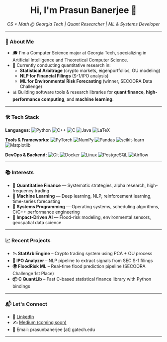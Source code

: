 <h1 align="center">Hi, I'm Prasun Banerjee 👋</h1>

<p align="center">
  <i>CS + Math @ Georgia Tech | Quant Researcher | ML & Systems Developer</i>
</p>

---

### 🧠 About Me

- 🎓 I'm a Computer Science major at Georgia Tech, specializing in Artificial Intelligence and Theoretical Computer Science.
- 💼 Currently conducting quantitative research in:
  - **Statistical Arbitrage** (crypto markets, eigenportfolios, OU modeling)
  - **NLP for Financial Filings** (S-1/IPO analysis)
  - **ML for Environmental Risk Forecasting** (winner, SECOORA Data Challenge)
- 📊 Building software tools & research libraries for **quant finance**, **high-performance computing**, and **machine learning**.

---

### 🛠️ Tech Stack

**Languages:**
![Python](https://img.shields.io/badge/Python-3776AB?style=flat&logo=python&logoColor=white)
![C++](https://img.shields.io/badge/C++-00599C?style=flat&logo=cplusplus&logoColor=white)
![C](https://img.shields.io/badge/C-A8B9CC?style=flat&logo=c&logoColor=white)
![Java](https://img.shields.io/badge/Java-007396?style=flat&logo=java&logoColor=white)
![LaTeX](https://img.shields.io/badge/LaTeX-008080?style=flat&logo=latex&logoColor=white)

**Tools & Frameworks:**
![PyTorch](https://img.shields.io/badge/PyTorch-EE4C2C?style=flat&logo=pytorch&logoColor=white)
![NumPy](https://img.shields.io/badge/NumPy-013243?style=flat&logo=numpy)
![Pandas](https://img.shields.io/badge/Pandas-150458?style=flat&logo=pandas)
![scikit-learn](https://img.shields.io/badge/scikit--learn-F7931E?style=flat&logo=scikit-learn&logoColor=white)
![Matplotlib](https://img.shields.io/badge/Matplotlib-11557C?style=flat&logo=matplotlib)

**DevOps & Backend:**
![Git](https://img.shields.io/badge/Git-F05032?style=flat&logo=git&logoColor=white)
![Docker](https://img.shields.io/badge/Docker-2496ED?style=flat&logo=docker&logoColor=white)
![Linux](https://img.shields.io/badge/Linux-FCC624?style=flat&logo=linux&logoColor=black)
![PostgreSQL](https://img.shields.io/badge/PostgreSQL-336791?style=flat&logo=postgresql&logoColor=white)
![Airflow](https://img.shields.io/badge/Apache_Airflow-017CEE?style=flat&logo=apache-airflow&logoColor=white)

---

### 📚 Interests

- 🧮 **Quantitative Finance** — Systematic strategies, alpha research, high-frequency trading
- 🧠 **Machine Learning** — Deep learning, NLP, reinforcement learning, time-series forecasting
- 🧵 **Systems Programming** — Operating systems, scheduling algorithms, C/C++ performance engineering
- 🌊 **Impact-Driven AI** — Flood-risk modeling, environmental sensors, geospatial data science

---

### 📈 Recent Projects

- **📉 StatArb Engine** – Crypto trading system using PCA + OU process
- **📄 IPO Analyzer** – NLP pipeline to extract signals from SEC S-1 filings
- **🌍 FloodRisk ML** – Real-time flood prediction pipeline (SECOORA Challenge 1st Place)
- **📦 C QuantLib** – Fast C-based statistical finance library with Python bindings

---

### 📬 Let's Connect

- 🔗 [LinkedIn](https://www.linkedin.com/in/prasunbanerjee/)
- ✍️ [Medium (coming soon)](https://medium.com/@prasunbanerjee)
- 📨 Email: prasunbanerjee [at] gatech.edu

---

